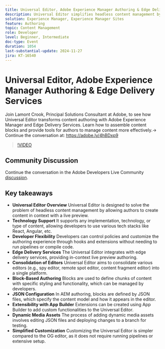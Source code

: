 ```yaml
---
title: Universal Editor, Adobe Experience Manager Authoring & Edge Delivery Services
description: Universal Editor simplifies headless content management by supporting various tech stacks, offering in-context live previews, consolidating multiple editors, and allowing easy customization through JSON configuration and App Builder extensions.
solution: Experience Manager, Experience Manager Sites
feature: Authoring
topic: Content Management
role: Developer
level: Beginner, Intermediate
doc-type: Event
duration: 1054
last-substantial-update: 2024-11-27
jira: KT-16540
---
```


# Universal Editor, Adobe Experience Manager Authoring & Edge Delivery Services

Join Lamont Crook, Principal Solutions Consultant at Adobe, to see how Universal Editor transforms content authoring with Adobe Experience Manager and Edge Delivery Services. Learn how to assemble content blocks and provide tools for authors to manage content more effectively.→ Continue the conversation at: https://adobe.ly/4hBDxp9

>[!VIDEO](https://video.tv.adobe.com/v/3439423/?learn=on&enablevpops)

## Community Discussion

Continue the conversation in the Adobe Developers Live Community [discussion](https://adobe.ly/4hBDxp9).

## Key takeaways

* **Universal Editor Overview** Universal Editor is designed to solve the problem of headless content management by allowing authors to create content in context with a live preview. ​
* **Technology Support** It supports any implementation, technology, or type of content, allowing developers to use various tech stacks like React, Angular, etc. ​
* **Developer Flexibility** Developers can control policies and customize the authoring experience through hooks and extensions without needing to run pipelines or compile code. ​
* **Edge Delivery Services** The Universal Editor integrates with edge delivery services, providing in-context live preview authoring. ​
* **Consolidation of Editors** Universal Editor aims to consolidate various editors (e.g., spy editor, remote spot editor, content fragment editor) into a single platform. ​
* **Block-Based Authoring** Blocks are used to define chunks of content with specific styling and functionality, which can be managed by developers. ​
* **JSON Configuration** In AEM authoring, blocks are defined by JSON files, which specify the content model and how it appears in the editor. ​
* **Extensibility with App Builder** Extensions can be created using App Builder to add custom functionalities to the Universal Editor. ​
* **Dynamic Media Assets** The process of adding dynamic media assets involves editing JSON files and deploying changes to a branch for testing.
* **Simplified Customization** Customizing the Universal Editor is simpler compared to the OG editor, as it does not require running pipelines or extensive setup. ​

